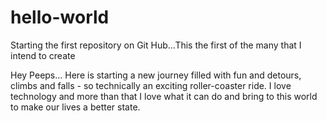 # hello-world
Starting the first repository on Git Hub...This the first of the many that I intend to create

Hey Peeps... Here is starting a new journey filled with fun and detours, climbs and falls - so technically an exciting roller-coaster ride. I love technology and more than that I love what it can do and bring to this world to make our lives a better state.

